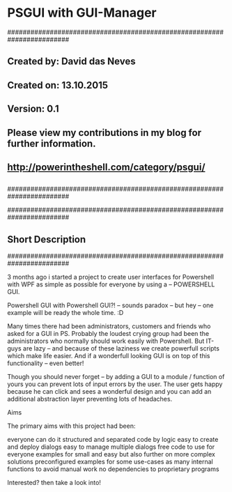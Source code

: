 # PSGUI with GUI-Manager

########################################################################
##
##    Created by:   	David das Neves
##    Created on:   	13.10.2015
##    Version:        	0.1
##  
##    Please view my contributions in my blog for further information. 
## 
##    http://powerintheshell.com/category/psgui/
##
########################################################################


########################################################################
##  Short Description
########################################################################

3 months ago i started a project to create user interfaces for Powershell with WPF as simple as possible for everyone by using a  – POWERSHELL GUI.

Powershell GUI with Powershell GUI?! – sounds paradox – but hey – one example will be ready the whole time. :D

Many times there had been administrators, customers and friends who asked for a GUI in PS. Probably the loudest crying group had been the administrators who normally should work easily with Powershell. But IT-guys are lazy – and because of these laziness we create powerfull scripts which make life easier. And if a wonderfull looking GUI is on top of this functionality – even better!

Though you should never forget – by adding a GUI to a module / function of yours you can prevent lots of input errors by the user. The user gets happy because he can click and sees a wonderful design and you can add an additional abstraction layer preventing lots of headaches.

Aims

The primary aims with this project had been:

 everyone can do it 
 structured and separated code by logic
 easy to create and deploy dialogs
 easy to manage multiple dialogs
 free code to use for everyone
 examples for small and easy but also further on more complex solutions
 preconfigured examples for some use-cases
 as many internal functions to avoid manual work
 no dependencies to proprietary programs
 
 Interested? then take a look into!
